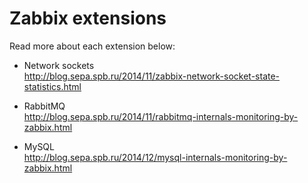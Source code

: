 Zabbix extensions
======

Read more about each extension below:

* Network sockets  
http://blog.sepa.spb.ru/2014/11/zabbix-network-socket-state-statistics.html

* RabbitMQ  
http://blog.sepa.spb.ru/2014/11/rabbitmq-internals-monitoring-by-zabbix.html

* MySQL  
http://blog.sepa.spb.ru/2014/12/mysql-internals-monitoring-by-zabbix.html
